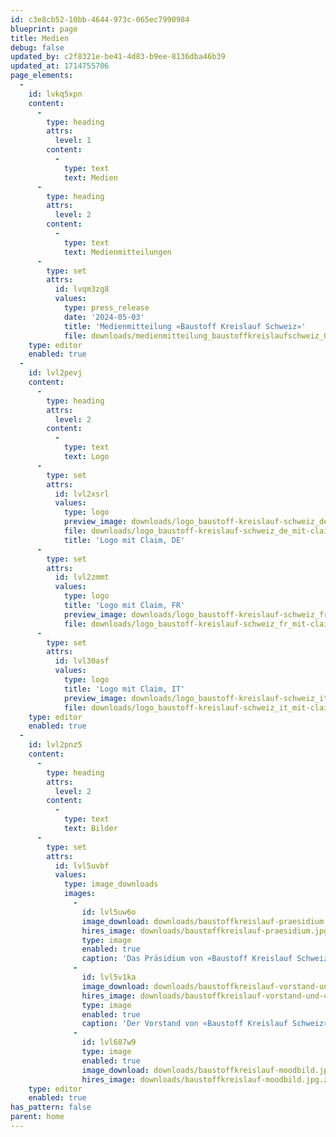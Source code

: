 ```yaml
---
id: c3e8cb52-10bb-4644-973c-065ec7990984
blueprint: page
title: Medien
debug: false
updated_by: c2f8321e-be41-4d83-b9ee-8136dba46b39
updated_at: 1714755706
page_elements:
  -
    id: lvkq5xpn
    content:
      -
        type: heading
        attrs:
          level: 1
        content:
          -
            type: text
            text: Medien
      -
        type: heading
        attrs:
          level: 2
        content:
          -
            type: text
            text: Medienmitteilungen
      -
        type: set
        attrs:
          id: lvqm3zg8
          values:
            type: press_release
            date: '2024-05-03'
            title: 'Medienmitteilung «Baustoff Kreislauf Schweiz»'
            file: downloads/medienmitteilung_baustoffkreislaufschweiz_03052024.pdf
    type: editor
    enabled: true
  -
    id: lvl2pevj
    content:
      -
        type: heading
        attrs:
          level: 2
        content:
          -
            type: text
            text: Logo
      -
        type: set
        attrs:
          id: lvl2xsrl
          values:
            type: logo
            preview_image: downloads/logo_baustoff-kreislauf-schweiz_de_mit-claim_farbig_rgb.png
            file: downloads/logo_baustoff-kreislauf-schweiz_de_mit-claim_farbig_cmyk.eps.zip
            title: 'Logo mit Claim, DE'
      -
        type: set
        attrs:
          id: lvl2zmmt
          values:
            type: logo
            title: 'Logo mit Claim, FR'
            preview_image: downloads/logo_baustoff-kreislauf-schweiz_fr_mit-claim_farbig_rgb.png
            file: downloads/logo_baustoff-kreislauf-schweiz_fr_mit-claim_farbig_cmyk.eps.zip
      -
        type: set
        attrs:
          id: lvl30asf
          values:
            type: logo
            title: 'Logo mit Claim, IT'
            preview_image: downloads/logo_baustoff-kreislauf-schweiz_it_mit-claim_farbig_rgb.png
            file: downloads/logo_baustoff-kreislauf-schweiz_it_mit-claim_farbig_cmyk.eps.zip
    type: editor
    enabled: true
  -
    id: lvl2pnz5
    content:
      -
        type: heading
        attrs:
          level: 2
        content:
          -
            type: text
            text: Bilder
      -
        type: set
        attrs:
          id: lvl5uvbf
          values:
            type: image_downloads
            images:
              -
                id: lvl5uw6o
                image_download: downloads/baustoffkreislauf-praesidium.jpg
                hires_image: downloads/baustoffkreislauf-praesidium.jpg.zip
                type: image
                enabled: true
                caption: 'Das Präsidium von «Baustoff Kreislauf Schweiz».'
              -
                id: lvl5v1ka
                image_download: downloads/baustoffkreislauf-vorstand-und-co-geschaeftsfuehrer.jpg
                hires_image: downloads/baustoffkreislauf-vorstand-und-co-geschaeftsfuehrer.jpg.zip
                type: image
                enabled: true
                caption: 'Der Vorstand von «Baustoff Kreislauf Schweiz».'
              -
                id: lvl687w9
                type: image
                enabled: true
                image_download: downloads/baustoffkreislauf-moodbild.jpg
                hires_image: downloads/baustoffkreislauf-moodbild.jpg.zip
    type: editor
    enabled: true
has_pattern: false
parent: home
---
```

